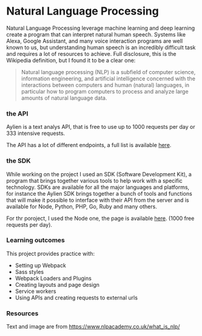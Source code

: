 # Natural Language Processing

Natural Language Processing leverage machine learning and deep learning create a program that can interpret natural human speech. Systems like Alexa, Google Assistant, and many voice interaction programs are well known to us, but understanding human speech is an incredibly difficult task and requires a lot of resources to achieve. Full disclosure, this is the Wikipedia definition, but I found it to be a clear one:

> Natural language processing (NLP) is a subfield of computer science, information engineering, and artificial intelligence
concerned with the interactions between computers and human (natural) languages, in particular how to program computers to
process and analyze large amounts of natural language data.

### the API

Aylien is a text analys API, that is free to use up to 1000 requests per day or 333 intensive requests.

The API has a lot of different endpoints, a full list is available [here](https://docs.aylien.com/textapi/endpoints/#api-endpoints). 

### the SDK

While working on the project I used an SDK (Software Development Kit), a program that brings together various tools to help work with a specific technology. SDKs are available for all the major languages and platforms, for instance the Aylien SDK brings together a bunch of tools and functions that will make it possible to interface with their API from the server and is available for Node, Python, PHP, Go, Ruby and many others. 

For thr poroject, I used the Node one, the page is available [here](https://docs.aylien.com/textapi/sdks/#sdks). (1000 free requests per day).

### Learning outcomes

This project provides practice with:
- Setting up Webpack
- Sass styles
- Webpack Loaders and Plugins
- Creating layouts and page design
- Service workers
- Using APIs and creating requests to external urls

### Resources

Text and image are from https://www.nlpacademy.co.uk/what_is_nlp/